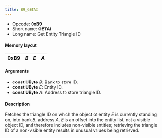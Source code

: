 ```yaml
---
title: B9_GETAI
---
```


- Opcode: **0xB9**
- Short name: **GETAI**
- Long name: Get Entity Triangle ID

#### Memory layout

| 0xB9 | *B* | *E* | *A* |
|------|-----|-----|-----|

#### Arguments

- **const UByte** *B*: Bank to store ID.
- **const UByte** *E*: Entity ID.
- **const UByte** *A*: Address to store triangle ID.

#### Description

Fetches the triangle ID on which the object of entity *E* is currently standing on, into bank *B*, address *A*. *E* is an offset into the entity list, not a visible object ID, and therefore includes non-visible entities; retrieving the triangle ID of a non-visible entity results in unusual values being retrieved.
